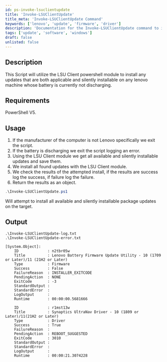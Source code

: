 ```yaml
---
id: ps-invoke-lsuclientupdate
title: 'Invoke-LSUClientUpdate'
title_meta: 'Invoke-LSUClientUpdate Command'
keywords: ['lenovo', 'update', 'firmware', 'driver']
description: 'Documentation for the Invoke-LSUClientUpdate command to install applicable and silently installable updates on Lenovo machines.'
tags: ['update', 'software', 'windows']
draft: false
unlisted: false
---
```

## Description
This Script will utilize the LSU Client powershell module to install any updates that are both applicable and silently installable on any lenovo machine whose battery is currently not discharging.

## Requirements
PowerShell V5.

## Usage
1. If the manufacturer of the computer is not Lenovo specifically we exit the script.
2. If the battery is discharging we exit the script logging an error.
3. Using the LSU Client module we get all available and silently installable updates and save them.
4. We install all found updates with the LSU Client module.
5. We check the results of the attempted install, if the results are success log the success, if failure log the failure.
6. Return the results as an object.



```powershell
.\Invoke-LSUClientUpdate.ps1
```
Will attempt to install all available and silently installable package updates on the target.

## Output

    .\Invoke-LSUClientUpdate-log.txt
    .\Invoke-LSUClientUpdate-error.txt

    [System.Object]:
        ID             : n2tbr05w
        Title          : Lenovo Battery Firmware Update Utility - 10 (1709 or Later)/11 (21H2 or Later)
        Type           : Firmware
        Success        : False
        FailureReason  : INSTALLER_EXITCODE
        PendingAction  : NONE
        ExitCode       : -3
        StandardOutput :
        StandardError  :
        LogOutput      :
        Runtime        : 00:00:00.5681666

        ID             : r1mst13w
        Title          : Synaptics UltraNav Driver - 10 (1809 or Later)/11(21H2 or Later)
        Type           : Driver
        Success        : True
        FailureReason  :
        PendingAction  : REBOOT_SUGGESTED
        ExitCode       : 3010
        StandardOutput :
        StandardError  :
        LogOutput      :
        Runtime        : 00:00:21.3074228       





